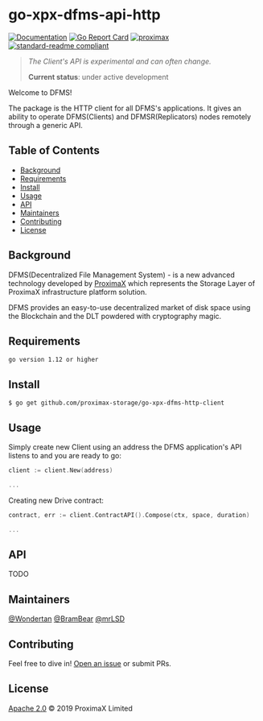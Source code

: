# go-xpx-dfms-api-http

[![Documentation](https://godoc.org/github.com/proximax-storage/go-xpx-dfms-http-client?status.svg)](https://godoc.org/github.com/proximax-storage/go-xpx-dfms-http-client)
[![Go Report Card](https://goreportcard.com/badge/github.com/proximax-storage/go-xpx-dfms-http-client)](https://goreportcard.com/report/github.com/proximax-storage/go-xpx-dfms-http-client)
[![proximax](https://img.shields.io/badge/project-ProximaX-orange)](https://www.proximax.io/)
[![standard-readme compliant](https://img.shields.io/badge/readme%20style-standard-brightgreen.svg?style=flat-square)](https://github.com/proximax-storage/go-xpx-dfms-http-client)

> *The Client's API is experimental and can often change.*
>
> **Current status**: under active development 

Welcome to DFMS! 

The package is the HTTP client for all DFMS's applications. It gives an ability to 
operate DFMS(Clients) and DFMSR(Replicators) nodes remotely through a generic API.

## Table of Contents

- [Background](#background)
- [Requirements](#requirements)
- [Install](#install)
- [Usage](#usage)
- [API](#api)
- [Maintainers](#maintainers)
- [Contributing](#contributing)
- [License](#license)

## Background

DFMS(Decentralized File Management System) - is a new advanced technology 
developed by [ProximaX](https://www.proximax.io/) which represents the Storage Layer of ProximaX infrastructure platform solution. 

DFMS provides an easy-to-use decentralized market of disk space using the Blockchain and the DLT
powdered with cryptography magic. 

## Requirements

    go version 1.12 or higher

## Install

`$ go get github.com/proximax-storage/go-xpx-dfms-http-client`

## Usage

Simply create new Client using an address the DFMS application's API listens to
and you are ready to go:

```go
client := client.New(address)

...
```

Creating new Drive contract:

```go
contract, err := client.ContractAPI().Compose(ctx, space, duration)

...
```

## API
<!---
Add link to an external API repository
-->

TODO

## Maintainers

[@Wondertan](https://github.com/Wondertan)
[@BramBear](https://github.com/alvin-reyes)
[@mrLSD](https://github.com/mrLSD)

## Contributing

Feel free to dive in! [Open an issue](https://github.com/proximax-storage/go-xpx-dfms-http-client/issues/new) or submit PRs.

## License

[Apache 2.0](LICENSE) © 2019 ProximaX Limited
